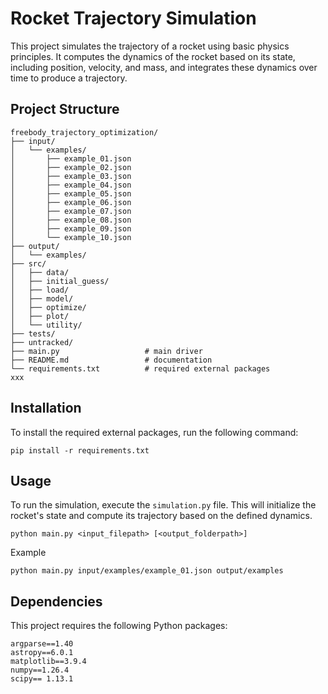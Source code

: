 # Rocket Trajectory Simulation

This project simulates the trajectory of a rocket using basic physics principles. It computes the dynamics of the rocket based on its state, including position, velocity, and mass, and integrates these dynamics over time to produce a trajectory.

## Project Structure

```
freebody_trajectory_optimization/
├── input/
│   └── examples/
│       ├── example_01.json
│       ├── example_02.json
│       ├── example_03.json
│       ├── example_04.json
│       ├── example_05.json
│       ├── example_06.json
│       ├── example_07.json
│       ├── example_08.json
│       ├── example_09.json
│       └── example_10.json
├── output/
│   └── examples/
├── src/
│   ├── data/
│   ├── initial_guess/
│   ├── load/
│   ├── model/
│   ├── optimize/
│   ├── plot/
│   └── utility/
├── tests/
├── untracked/
├── main.py                   # main driver
├── README.md                 # documentation
└── requirements.txt          # required external packages
xxx
```

## Installation

To install the required external packages, run the following command:
```
pip install -r requirements.txt
```

## Usage

To run the simulation, execute the `simulation.py` file. This will initialize the rocket's state and compute its trajectory based on the defined dynamics.
```
python main.py <input_filepath> [<output_folderpath>]
```

Example
```
python main.py input/examples/example_01.json output/examples
```

## Dependencies

This project requires the following Python packages:
```
argparse==1.40
astropy==6.0.1
matplotlib==3.9.4
numpy==1.26.4
scipy== 1.13.1
```
